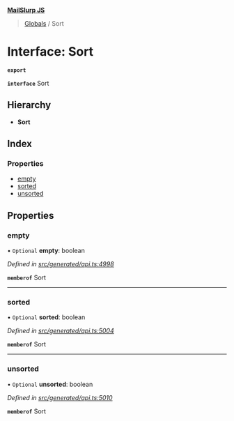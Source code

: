 **[MailSlurp JS](../README.md)**

> [Globals](../README.md) / Sort

# Interface: Sort

**`export`** 

**`interface`** Sort

## Hierarchy

* **Sort**

## Index

### Properties

* [empty](sort.md#empty)
* [sorted](sort.md#sorted)
* [unsorted](sort.md#unsorted)

## Properties

### empty

• `Optional` **empty**: boolean

*Defined in [src/generated/api.ts:4998](https://github.com/mailslurp/mailslurp-client/blob/730b817/src/generated/api.ts#L4998)*

**`memberof`** Sort

___

### sorted

• `Optional` **sorted**: boolean

*Defined in [src/generated/api.ts:5004](https://github.com/mailslurp/mailslurp-client/blob/730b817/src/generated/api.ts#L5004)*

**`memberof`** Sort

___

### unsorted

• `Optional` **unsorted**: boolean

*Defined in [src/generated/api.ts:5010](https://github.com/mailslurp/mailslurp-client/blob/730b817/src/generated/api.ts#L5010)*

**`memberof`** Sort
